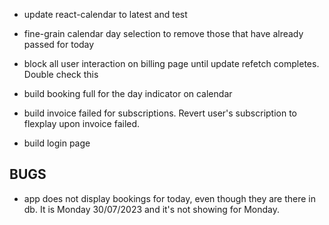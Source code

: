 * update react-calendar to latest and test

* fine-grain calendar day selection to remove those that have already passed for today

* block all user interaction on billing page until update refetch completes. Double check this

* build booking full for the day indicator on calendar

* build invoice failed for subscriptions. Revert user's subscription to flexplay upon invoice failed. 

* build login page


## BUGS
* app does not display bookings for today, even though they are there in db. It is Monday 30/07/2023 and it's not showing for Monday. 
